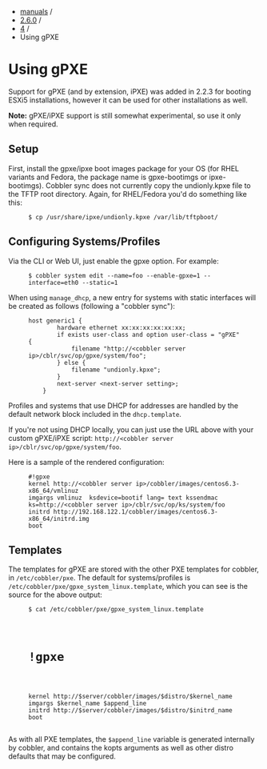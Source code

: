 
<!-- begin content -->

<div id="wrap" class="container">
 <div class="row">
  <div class="span8">
<ul class="breadcrumb"><li><a href="/manuals">manuals</a> <span class="divider">/</span></li><li><a href="/manuals/2.6.0">2.6.0</a> <span class="divider">/</span></li><li><a href="/manuals/2.6.0/4_-_Advanced_Topics.html">4</a> <span class="divider">/</span></li><li class="active">Using gPXE</li></ul>
   <h1>Using gPXE</h1>
<p>Support for gPXE (and by extension, iPXE) was added in 2.2.3 for booting ESXi5 installations, however it can be used for other installations as well.</p>

<div class="alert alert-info alert-block"><b>Note:</b> gPXE/iPXE support is still somewhat experimental, so use it only when required.</div>


<h2>Setup</h2>

<p>First, install the gpxe/ipxe boot images package for your OS (for RHEL variants and Fedora, the package name is gpxe-bootimgs or ipxe-bootimgs). Cobbler sync does not currently copy the undionly.kpxe file to the TFTP root directory. Again, for RHEL/Fedora you'd do something like this:</p>

<p><figure class="highlight"><pre><code class="language-bash" data-lang="bash">$ cp /usr/share/ipxe/undionly.kpxe /var/lib/tftpboot/</code></pre></figure></p>

<h2>Configuring Systems/Profiles</h2>

<p>Via the CLI or Web UI, just enable the gpxe option. For example:</p>

<p><figure class="highlight"><pre><code class="language-bash" data-lang="bash">$ cobbler system edit --name=foo --enable-gpxe=1 --interface=eth0 --static=1</code></pre></figure></p>

<p>When using <code>manage_dhcp</code>, a new entry for systems with static interfaces will be created as follows (following a "cobbler sync"):</p>

<p><figure class="highlight"><pre><code class="language-bash" data-lang="bash">host generic1 {
        hardware ethernet xx:xx:xx:xx:xx:xx;
        if exists user-class and option user-class = &quot;gPXE&quot; {
            filename &quot;http://&lt;cobbler server ip&gt;/cblr/svc/op/gpxe/system/foo&quot;;
        } else {
            filename &quot;undionly.kpxe&quot;;
        }
        next-server &lt;next-server setting&gt;;
    }</code></pre></figure></p>

<p>Profiles and systems that use DHCP for addresses are handled by the default network block included in the <code>dhcp.template</code>.</p>

<p>If you're not using DHCP locally, you can just use the URL above with your custom gPXE/iPXE script: <code>http://&lt;cobbler server ip&gt;/cblr/svc/op/gpxe/system/foo</code>.</p>

<p>Here is a sample of the rendered configuration:</p>

<p><figure class="highlight"><pre><code class="language-bash" data-lang="bash">#!gpxe
kernel http://&lt;cobbler server ip&gt;/cobbler/images/centos6.3-x86_64/vmlinuz
imgargs vmlinuz  ksdevice=bootif lang= text kssendmac  ks=http://&lt;cobbler server ip&gt;/cblr/svc/op/ks/system/foo
initrd http://192.168.122.1/cobbler/images/centos6.3-x86_64/initrd.img
boot</code></pre></figure></p>

<h2>Templates</h2>

<p>The templates for gPXE are stored with the other PXE templates for cobbler, in <code>/etc/cobbler/pxe</code>. The default for systems/profiles is <code>/etc/cobbler/pxe/gpxe_system_linux.template</code>, which you can see is the source for the above output:</p>

<p><figure class="highlight"><pre><code class="language-bash" data-lang="bash">$ cat /etc/cobbler/pxe/gpxe_system_linux.template</p>

<h1>!gpxe</h1>

<p>kernel http://$server/cobbler/images/$distro/$kernel_name
imgargs $kernel_name $append_line
initrd http://$server/cobbler/images/$distro/$initrd_name
boot</code></pre></figure></p>

<p>As with all PXE templates, the <code>$append_line</code> variable is generated internally by cobbler, and contains the kopts arguments as well as other distro defaults that may be configured.</p>
